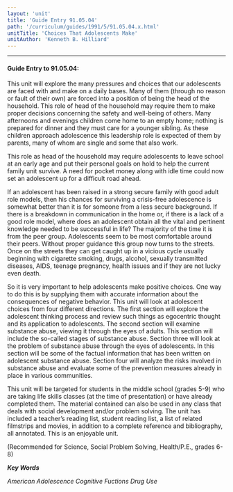 ```yaml
---
layout: 'unit'
title: 'Guide Entry 91.05.04'
path: '/curriculum/guides/1991/5/91.05.04.x.html'
unitTitle: 'Choices That Adolescents Make'
unitAuthor: 'Kenneth B. Hilliard'
---
```


<body>
<hr/>
 <h4>
  Guide Entry to 91.05.04:
 </h4>
 This unit will explore the many pressures and choices that our adolescents are faced with and make on a daily bases. Many of them (through no reason or fault of their own) are forced into a position of being the head of the household. This role of head of the household may require them to make proper decisions concerning the safety and well-being of others. Many afternoons and evenings children come home to an empty home; nothing is prepared for dinner and they must care for a younger sibling. As these children approach adolescence this leadership role is expected of them by parents, many of whom are single and some that also work.
 <p>
  This role as head of the household may require adolescents to leave school at an early age and put their personal goals on hold to help the current family unit survive. A need for pocket money along with idle time could now set an adolescent up for a difficult road ahead.
 </p>
 <p>
  If an adolescent has been raised in a strong secure family with good adult role models, then his chances for surviving a crisis-free adolescence is somewhat better than it is for someone from a less secure background. If there is a breakdown in communication in the home or, if there is a lack of a good role model, where does an adolescent obtain all the vital and pertinent knowledge needed to be successful in life? The majority of the time it is from the peer group. Adolescents seem to be most comfortable around their peers. Without proper guidance this group now turns to the streets. Once on the streets they can get caught up in a vicious cycle usually beginning with cigarette smoking, drugs, alcohol, sexually transmitted diseases, AIDS, teenage pregnancy, health issues and if they are not lucky even death.
 </p>
 <p>
  So it is very important to help adolescents make positive choices. One way to do this is by supplying them with accurate information about the consequences of negative behavior. This unit will look at adolescent choices from four different directions. The first section will explore the adolescent thinking process and review such things as egocentric thought and its application to adolescents. The second section will examine substance abuse, viewing it through the eyes of adults. This section will include the so-called stages of substance abuse. Section three will look at the problem of substance abuse through the eyes of adolescents. In this section will be some of the factual information that has been written on adolescent substance abuse. Section four will analyze the risks involved in substance abuse and evaluate some of the prevention measures already in place in various communities.
 </p>
 <p>
  This unit will be targeted for students in the middle school (grades 5-9) who are taking life skills classes (at the time of presentation) or have already completed them. The material contained can also be used in any class that deals with social development and/or problem solving. The unit has included a teacher’s reading list, student reading list, a list of related filmstrips and movies, in addition to a complete reference and bibliography, all annotated. This is an enjoyable unit.
 </p>
 <p>
  (Recommended for Science, Social Problem Solving, Health/P.E., grades 6-8)
 </p>
<p>
  <b>
   <i>
    Key Words
   </i>
  </b>
  <br/>
 </p>
 <p>
  <i>
   American Adolescence Cognitive Fuctions Drug Use
  </i>
 </p>

</body>
